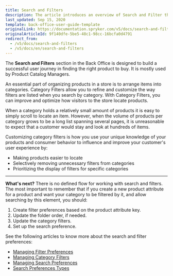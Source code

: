 ```yaml
---
title: Search and Filters
description: The article introduces an overview of Search and Filter that enables shop owners to handle and customize search and filtering preferences in the Back Office.
last_updated: Sep 15, 2020
template: back-office-user-guide-template
originalLink: https://documentation.spryker.com/v5/docs/search-and-filters
originalArticleId: 9f140dfe-5be5-48c1-98cc-16bcfa0d4791
redirect_from:
  - /v5/docs/search-and-filters
  - /v5/docs/en/search-and-filters
---
```


The **Search and Filters** section in the Back Office is designed to build a successful user journey in finding the right product to buy. It is mostly used by Product Catalog Managers.


An essential part of organizing products in a store is to arrange items into categories. Category Filters allow you to refine and customize the way filters are listed when you search by category. With Category Filters, you can improve and optimize how visitors to the store locate products.

When a category holds a relatively small amount of products it is easy to simply scroll to locate an item. However, when the volume of products per category grows to be a long list spanning several pages, it is unreasonable to expect that a customer would stay and look at hundreds of items.

Customizing category filters is how you use your unique knowledge of your products and consumer behavior to influence and improve your customer's user experience by:
* Making products easier to locate
* Selectively removing unnecessary filters from categories
* Prioritizing the display of filters for specific categories
***
**What's next?**
There is no defined flow for working with search and filters. The most important to remember that if you create a new product attribute for a product and want your category to be filtered by it, and allow searching by this element, you should:
1. Create filter preferences based on the product attribute key.
2. Update the folder order, if needed.
3. Update the category filters.
4. Set up the search preference.

See the following articles to know more about the search and filter preferences:
* [Managing Filter Preferences](/docs/scos/user/back-office-user-guides/{{page.version}}/merchandising/search-and-filters/managing-filter-preferences.html)
* [Managing Category Filters](/docs/scos/user/back-office-user-guides/{{page.version}}/merchandising/search-and-filters/managing-category-filters.html)
* [Managing Search Preferences](/docs/scos/user/back-office-user-guides/{{page.version}}/merchandising/search-and-filters/managing-search-preferences.html)
* [Search Preferences Types](/docs/scos/user/back-office-user-guides/{{page.version}}/merchandising/search-and-filters/references/search-preferences-types.html)
